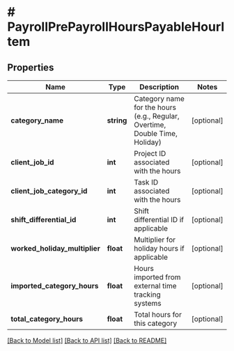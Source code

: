 # # PayrollPrePayrollHoursPayableHourItem

## Properties

Name | Type | Description | Notes
------------ | ------------- | ------------- | -------------
**category_name** | **string** | Category name for the hours (e.g., Regular, Overtime, Double Time, Holiday) | [optional]
**client_job_id** | **int** | Project ID associated with the hours | [optional]
**client_job_category_id** | **int** | Task ID associated with the hours | [optional]
**shift_differential_id** | **int** | Shift differential ID if applicable | [optional]
**worked_holiday_multiplier** | **float** | Multiplier for holiday hours if applicable | [optional]
**imported_category_hours** | **float** | Hours imported from external time tracking systems | [optional]
**total_category_hours** | **float** | Total hours for this category | [optional]

[[Back to Model list]](../../README.md#models) [[Back to API list]](../../README.md#endpoints) [[Back to README]](../../README.md)
